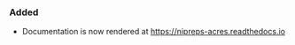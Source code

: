 <!--
A new scriv changelog fragment.

Uncomment the section that is right (remove the HTML comment wrapper).
For top level release notes, leave all the headers commented out.
-->

### Added

- Documentation is now rendered at https://nipreps-acres.readthedocs.io

<!--
### Changed

- A bullet item for the Changed category.

-->
<!--
### Fixed

- A bullet item for the Fixed category.

-->
<!--
### Deprecated

- A bullet item for the Deprecated category.

-->
<!--
### Removed

- A bullet item for the Removed category.

-->
<!--
### Security

- A bullet item for the Security category.

-->
<!--
### Infrastructure

- A bullet item for the Infrastructure category.

-->
